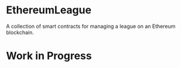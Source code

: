 # EthereumLeague
A collection of smart contracts for managing a league on an Ethereum blockchain.

# Work in Progress
